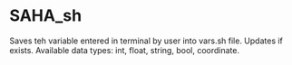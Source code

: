 # SAHA_sh
Saves teh variable entered in terminal by user into vars.sh file. Updates if exists. Available data types: int, float, string, bool, coordinate.
